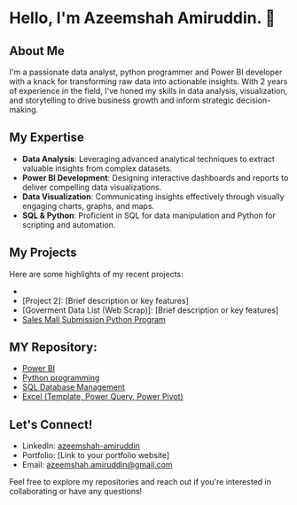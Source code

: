 # Hello, I'm Azeemshah Amiruddin. 👋

## About Me
I'm a passionate data analyst, python programmer and Power BI developer with a knack for transforming raw data into actionable insights. With 2 years of experience in the field, I've honed my skills in data analysis, visualization, and storytelling to drive business growth and inform strategic decision-making.

## My Expertise
- **Data Analysis**: Leveraging advanced analytical techniques to extract valuable insights from complex datasets.
- **Power BI Development**: Designing interactive dashboards and reports to deliver compelling data visualizations.
- **Data Visualization**: Communicating insights effectively through visually engaging charts, graphs, and maps.
- **SQL & Python**: Proficient in SQL for data manipulation and Python for scripting and automation.

## My Projects
Here are some highlights of my recent projects:
- [CRM Sales Opportunities Analysis Dashboard]:(https://github.com/Azeemshah99/Power-BI/tree/main/CRM_Sales_Opportunities_Analysis)
- [Project 2]: [Brief description or key features]
- [Goverment Data List (Web Scrap)]: [Brief description or key features]
- [Sales Mall Submission Python Program](https://github.com/Azeemshah99/Sales_Mall_Submission)

## MY Repository:
- [Power BI](https://github.com/Azeemshah99/Power-BI)
- [Python programming](https://github.com/Azeemshah99/Python)
- [SQL Database Management](https://github.com/Azeemshah99/SQL)
- [Excel (Template, Power Query, Power Pivot)](https://github.com/Azeemshah99/Excel)

## Let's Connect!
- LinkedIn: [azeemshah-amiruddin](https://www.linkedin.com/in/azeemshah-amiruddin/)
- Portfolio: [Link to your portfolio website]
- Email: azeemshah.amiruddin@gmail.com

Feel free to explore my repositories and reach out if you're interested in collaborating or have any questions!


<!--
**Azeemshah99/Azeemshah99** is a ✨ _special_ ✨ repository because its `README.md` (this file) appears on your GitHub profile.

Here are some ideas to get you started:

- 🔭 I’m currently working on ...
- 🌱 I’m currently learning ...
- 👯 I’m looking to collaborate on ...
- 🤔 I’m looking for help with ...
- 💬 Ask me about ...
- 📫 How to reach me: ...
- 😄 Pronouns: ...
- ⚡ Fun fact: ...
-->
